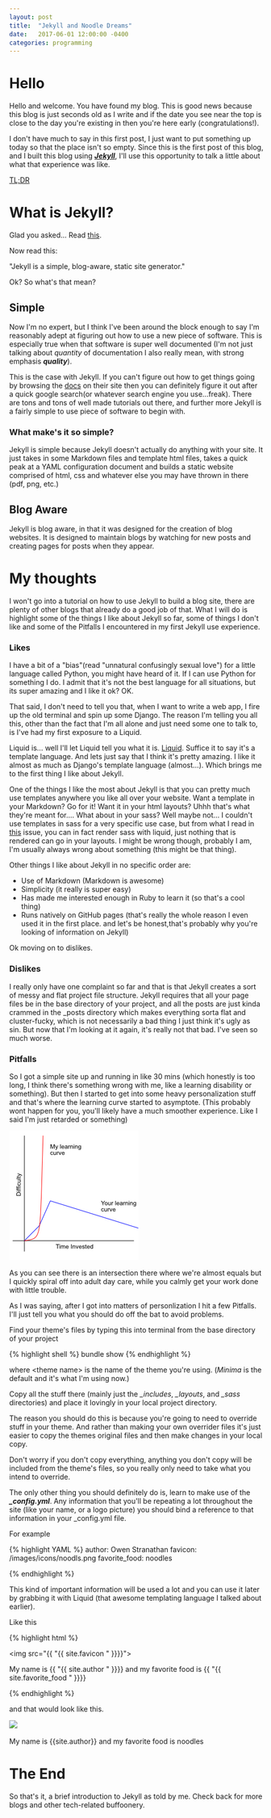 ```yaml
---
layout: post
title:  "Jekyll and Noodle Dreams"
date:   2017-06-01 12:00:00 -0400
categories: programming
---
```

# Hello
Hello and welcome. You have found my blog. This is good news
because this blog is just seconds old as I write and if the date you see near the top
is close to the day you're existing in then you're here early (congratulations!).

I don't have much to say in this first post, I just want to put something up today
so that the place isn't so empty. Since this is the first post of this blog,
and I built this blog using [***Jekyll***](https://jekyllrb.com),
I'll use this opportunity to talk a little
about what that experience was like.

[TL;DR](#so-what-was-this-all-for)

# What is Jekyll?

Glad you asked... Read [this](https://jekyllrb.com/docs/home/).

Now read this:

"Jekyll is a simple, blog-aware, static site generator."

Ok? So what's that mean?

## Simple

Now I'm no expert, but I think I've been around the block enough to say I'm reasonably
adept at figuring out how to use a new piece of software. This is especially true
when that software is super well documented (I'm not just talking about *quantity* of documentation
I also really mean, with strong emphasis ***quality***).

This is the case with Jekyll. If you can't figure out how to get things going by browsing
the [docs](https://jekyllrb.com/docs/quickstart/) on their site then you can definitely figure
it out after a quick google search(or whatever search engine you use...freak).
There are tons and tons of well made tutorials out there, and further more Jekyll is
a fairly simple to use piece of software to begin with.

### What make's it so simple?

Jekyll is simple because Jekyll doesn't actually do anything with your site. It just takes
in some Markdown files and template html files, takes a quick peak at a YAML
configuration document and builds a static website comprised of html, css and whatever else
you may have thrown in there (pdf, png, etc.)

## Blog Aware

Jekyll is blog aware, in that it was designed for the creation of blog websites.
It is designed to maintain blogs by watching for new posts and creating pages for
posts when they appear.

# My thoughts

I won't go into a tutorial on how to use Jekyll to build a blog site, there are plenty
of other blogs that already do a good job of that. What I will do is highlight some
of the things I like about Jekyll so far, some of things I don't like and some of the
Pitfalls I encountered in my first Jekyll use experience.


### Likes

I have a bit of a "bias"(read "unnatural confusingly sexual love") for a little
language called Python, you might have heard of it. If I can use Python for something
I do. I admit that it's not the best language for all situations, but its super amazing
and I like it ok? OK.

That said, I don't need to tell you that, when I want to write a web app, I fire up
the old terminal and spin up some Django. The reason I'm telling you all this, other
than the fact that I'm all alone and just need some one to talk to, is I've had
my first exposure to a Liquid.

Liquid is... well I'll let Liquid tell you what it is.
[Liquid](https://shopify.github.io/liquid/). Suffice it to say it's a template language.
And lets just say that I think it's pretty amazing. I like it almost as much as Django's
template language (almost...). Which brings me to the first thing I like about Jekyll.

One of the things I like the most about Jekyll is that you can pretty much use
templates anywhere you like all over your website. Want a template in your Markdown?
Go for it! Want it in your html layouts? Uhhh that's what they're meant for....
What about in your sass? Well maybe not... I couldn't use templates in sass for a very specific
use case, but from what I read in [this](https://github.com/jekyll/jekyll/issues/2573) issue,
you can in fact render sass with liquid, just nothing that is rendered can go in your layouts.
I might be wrong though, probably I am, I'm usually always wrong about something (this
might be that thing).

Other things I like about Jekyll in no specific order are:

* Use of Markdown (Markdown is awesome)
* Simplicity (it really is super easy)
* Has made me interested enough in Ruby to learn it (so that's a cool thing)
* Runs natively on GitHub pages (that's really the whole reason I even used it
in the first place. and let's be honest,that's probably why you're looking of
information on Jekyll)

Ok moving on to dislikes.

### Dislikes

I really only have one complaint so far and that is that Jekyll creates a sort
of messy and flat project file structure. Jekyll requires that all your page files
be in the base directory of your project, and all the posts are just kinda crammed
in the _posts directory which makes everything sorta flat and cluster-fucky,
which is not necessarily a bad thing I just think it's ugly as sin. But now that
I'm looking at it again, it's really not that bad. I've seen so much worse.

### Pitfalls

So I got a simple site up and running in like 30 mins (which honestly is too long,
I think there's something wrong with me, like a learning disability or something).
But then I started to get into some heavy personalization stuff and that's where
the learning curve started to asymptote. (This probably wont happen for you, you'll
likely have a much smoother experience. Like I said I'm just retarded or something)

![Learing curves](/images/2017/06/01/learning_curves.png)

As you can see there is an intersection there where we're almost equals but I quickly
spiral off into adult day care, while you calmly get your work done with little trouble.

As I was saying, after I got into matters of personlization I hit a few Pitfalls.
I'll just tell you what you should do off the bat to avoid problems.

Find your theme's files by typing this into terminal from the base directory of your project

{% highlight shell %}
bundle show <theme name>
{% endhighlight %}

where \<theme name\> is the name of the theme you're using. (*Minima* is the default
and it's what I'm using now.)

Copy all the stuff there (mainly just the *_includes*, *_layouts*, and *_sass* directories) and
place it lovingly in your local project directory.

The reason you should do this is because you're going to need to override stuff in your theme.
And rather than making your own overrider files it's just easier to copy the themes
original files and then make changes in your local copy.

Don't worry if you don't copy everything, anything you don't copy will be included from the
theme's files, so you really only need to take what you intend to override.

The only other thing you should definitely do is, learn to make use of the ***_config.yml***.
Any information that you'll be repeating a lot throughout the site (like your name, or a logo picture)
you should bind a reference to that information in your _config.yml file.

For example

{% highlight YAML %}
author: Owen Stranathan
favicon: /images/icons/noodls.png
favorite_food: noodles

{% endhighlight %}

This kind of important information will be used a lot and you can use it later by
grabbing it with Liquid (that awesome templating language I talked about earlier).

Like this

{% highlight html %}

<img src="{{ "{{ site.favicon " }}}}">
<p>My name is {{ "{{ site.author " }}}} and my favorite food is {{ "{{ site.favorite_food " }}}} </p>

{% endhighlight %}

and that would look like this.

<img src="{{site.favicon32}}">
<p>My name is {{site.author}} and my favorite food is noodles</p>


# The End

So that's it, a brief introduction to Jekyll as told by me. Check back for more
blogs and other tech-related buffoonery.
